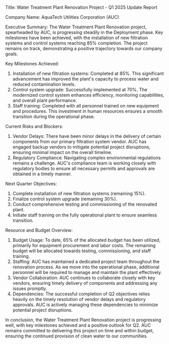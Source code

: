  Title: Water Treatment Plant Renovation Project - Q1 2025 Update Report

Company Name: AquaTech Utilities Corporation (AUC)

Executive Summary:
The Water Treatment Plant Renovation project, spearheaded by AUC, is progressing steadily in the Deployment phase. Key milestones have been achieved, with the installation of new filtration systems and control systems reaching 85% completion. The project remains on track, demonstrating a positive trajectory towards our company goals.

Key Milestones Achieved:
1. Installation of new filtration systems: Completed at 85%. This significant advancement has improved the plant's capacity to process water and reduced contamination levels.
2. Control system upgrade: Successfully implemented at 70%. The modernized control system enhances efficiency, monitoring capabilities, and overall plant performance.
3. Staff training: Completed with all personnel trained on new equipment and procedures. This investment in human resources ensures a smooth transition during the operational phase.

Current Risks and Blockers:
1. Vendor Delays: There have been minor delays in the delivery of certain components from our primary filtration system vendor. AUC has engaged backup vendors to mitigate potential project disruptions, ensuring minimal impact on the overall timeline.
2. Regulatory Compliance: Navigating complex environmental regulations remains a challenge. AUC's compliance team is working closely with regulatory bodies to ensure all necessary permits and approvals are obtained in a timely manner.

Next Quarter Objectives:
1. Complete installation of new filtration systems (remaining 15%).
2. Finalize control system upgrade (remaining 30%).
3. Conduct comprehensive testing and commissioning of the renovated plant.
4. Initiate staff training on the fully operational plant to ensure seamless transition.

Resource and Budget Overview:
1. Budget Usage: To date, 65% of the allocated budget has been utilized, primarily for equipment procurement and labor costs. The remaining budget will be allocated towards testing, commissioning, and staff training.
2. Staffing: AUC has maintained a dedicated project team throughout the renovation process. As we move into the operational phase, additional personnel will be required to manage and maintain the plant effectively.
3. Vendor Collaboration: AUC continues to collaborate closely with key vendors, ensuring timely delivery of components and addressing any issues promptly.
4. Dependencies: The successful completion of Q2 objectives relies heavily on the timely resolution of vendor delays and regulatory approvals. AUC is actively managing these dependencies to minimize potential project disruptions.

In conclusion, the Water Treatment Plant Renovation project is progressing well, with key milestones achieved and a positive outlook for Q2. AUC remains committed to delivering this project on time and within budget, ensuring the continued provision of clean water to our communities.